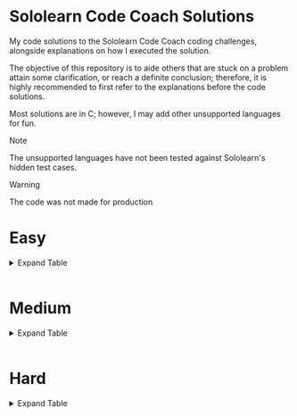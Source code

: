 # Sololearn Code Coach Solutions

My code solutions to the Sololearn Code Coach coding challenges, alongside explanations on how I executed the solution.

The objective of this repository is to aide others that are stuck on a problem attain some clarification, or reach a definite conclusion; therefore, it is highly recommended to first refer to the explanations before the code solutions.

Most solutions are in C; however, I may add other unsupported languages for fun.

> [!NOTE]
> The unsupported languages have not been tested against Sololearn's hidden test cases.

> [!WARNING]
> The code was not made for production

# Easy
<details>
  <summary>Expand Table</summary>

| Problem | C | AArch64 |
| --- | --- | --- |
| [Argentina](../easy/Argentina/explanation.md) | ✓ | ✓ |
| [Balconies](../easy/Balconies/explanation.md) | ✓ | ✓ |
| [Ballpark Orders](../easy/Ballpark_Orders/explanation.md) | ✓ | x |
| [Candles](../easy/Candles/explanation.md) | ✓ | ✓ |
| [Cheer Creator](../easy/Cheer_Creator/explanation.md) | ✓ | ✓ |
| [Duct Tape](../easy/Duct_Tape/explanation.md) | ✓ | ✓ |
| [Easter Eggs](../easy/Easter_Eggs/explanation.md) | ✓ | ✓ |
| [Extra-Terrestrials](../easy/Extra-Terrestrials/explanation.md) | ✓ | ✓ |
| [Fruit Bowl](../easy/Fruit_Bowl/explanation.md) | ✓ | ✓ |
| [Gotham City](../easy/Gotham_City/explanation.md) | ✓ | ✓ |
| [Guard Flamingos](../easy/Guard_Flamingos/explanation.md) | ✓ | ✓ |
| [Halloween Candy](../easy/Halloween_Candy/explanation.md) | ✓ | ✓ |
| [Hovercraft](../easy/Hovercraft/explanation.md) | ✓ | ✓ |
| [Isogram Detector](../easy/Isogram_Detector/explanation.md) | ✓ | ✓ |
| [Izzy the Iguana](../easy/Izzy_the_Iguana/explanation.md) | ✓ | x |
| [Jungle Camping](../easy/Jungle_Camping/explanation.md) | ✓ | x |
| [Kaleidoscopes](../easy/Kaleidoscopes/explanation.md) | ✓ | ✓ |
| [Land Ho!](../easy/Land_Ho/explanation.md) | ✓ | ✓ |
| [Multiples](../easy/Multiples/explanation.md) | ✓ | ✓ |
| [Neverland](../easy/Neverland/explanation.md) | ✓ | x |
| [Number of Ones](../easy/Number_of_Ones/explanation.md) | ✓ | ✓ |
| [Paint Costs](../easy/Paint_Costs/explanation.md) | ✓ | ✓ |
| [Popsicles](../easy/Popsicles/explanation.md) | ✓ | ✓ |
| [Skee-Ball](../easy/Skee-Ball/explanation.md) | ✓ | ✓ |
| [Vowel Counter](../easy/Vowel_Counter/explanation.md) | ✓ | ✓ |
| [Zip Code Validator](../easy/Zip_Code_Validator/explanation.md) | ✓ | ✓ |

</details>

<br />

# Medium
<details>
  <summary>Expand Table</summary>

| Problem | C | AArch64 |
| --- | --- | --- |
| [Average Word Length](../medium/Average_Word_Length/explanation.md) | ✓ | ✓ |
| [Building Blocks](../medium/Building_Blocks/explanation.md) | ✓ | ✓ |
| [Camel to Snake](../medium/Camel_to_Snake/explanation.md) | ✓ | ✓ |
| [Carrot Cake](../medium/Carrot_Cake/explanation.md) | ✓ | ✓ |
| [CMYK to RGB](../medium/CMYK_to_RGB/explanation.md) | ✓ | ✓ |
| [Credit Card Validator](../medium/Credit_Card_Validator/explanation.md) | ✓ | ✓ |
| [Deja Vu](../medium/Deja_Vu/explanation.md) | ✓ | ✓ |
| [Divisible](../medium/Divisible/explanation.md) | ✓ | x |
| [Duty Free](../medium/Duty_Free/explanation.md) | ✓ | x |
| [Even Numbers](../medium/Even_Numbers/explanation.md) | ✓ | x |
| [Flowing Words](../medium/Flowing_Words/explanation.md) | ✓ | ✓ |
| [Hex Color Code Generator](../medium/Hex_Color_Code_Generator/explanation.md) | ✓ | ✓ |
| [How Far?](../medium/How_Far/explanation.md) | ✓ | ✓ |
| [Initials](../medium/Initials/explanation.md) | ✓ |
| [Military Time](../medium/Military_Time/explanation.md) | ✓ |
| [Missing Numbers](../medium/Missing_Numbers/explanation.md) | ✓ |
| [Name Buddy](../medium/Name_Buddy/explanation.md) | ✓ |
| [No Numerals](../medium/No_Numerals/explanation.md) | ✓ |
| [Pig Latin](../medium/Pig_Latin/explanation.md) | ✓ |
| [Roadrunner](../medium/Roadrunner/explanation.md) | ✓ |
| [Safety Deposit Boxes](../medium/Safety_Deposit_Boxes/explanation.md) | ✓ |
| [Secret Message](../medium/Secret_Message/explanation.md) | ✓ |
| [Snap, Crackle and Pop](../medium/Snap_Crackle_and_Pop/explanation.md) | ✓ |
| [Snowballing Numbers](../medium/Snowballing_Numbers/explanation.md) | ✓ |
| [Splitting Strings](../medium/Splitting_Strings/explanation.md) | ✓ |
| [Super Sale](../medium/Super_Sale/explanation.md) | ✓ |
| [Symbols](../medium/Symbols/explanation.md) | ✓ |
| [Tax Free](../medium/Tax_Free/explanation.md) | ✓ |
| [Text Decompressor](../medium/Text_Decompressor/explanation.md) | ✓ |
| [That's Odd...](../medium/Thats_Odd/explanation.md) | ✓ |
| [The Spy Life](../medium/The_Spy_Life/explanation.md) | ✓ |
| [YouTube Link Finder](../medium/YouTube_Link_Finder/explanation.md) | ✓ |

</details>

<br />

# Hard
<details>
  <summary>Expand Table</summary>

| Problem | C | Py |
| --- | --- | --- |
| [2D Map](../hard/2D_Map/explanation.md) | ✓ | x |
| [Digits of Pi](../hard/Digits_of_Pi/explanation.md) | ✓ | x |
| [Hofstadter's Q-Sequence](../hard/Hofstadters_Q-Sequence/explanation.md) | ✓ | x |
| [It's a Sign](../hard/Its_a_Sign/explanation.md) | ✓ | x |
| [Mathematics](../hard/Mathematics/explanation.md) | x | ✓ |
| [New Driver's License](../hard/New_Drivers_License/explanation.md) | ✓ | x |
| [Password Validation](../hard/Password_Validation/explanation.md) | ✓ | x |
| [Security](../hard/Security/explanation.md) | ✓ | x |
| [Word Rank](../hard/Word_Rank/explanation.md) | x | ✓ |

</details>